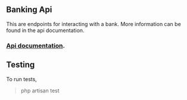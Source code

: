 ## Banking Api

This are endpoints for interacting with a bank. More information can be found in the api documentation.

### [Api documentation](https://documenter.getpostman.com/view/17242572/UVeFMmZc).



## Testing 
To run tests,
 > php artisan test

